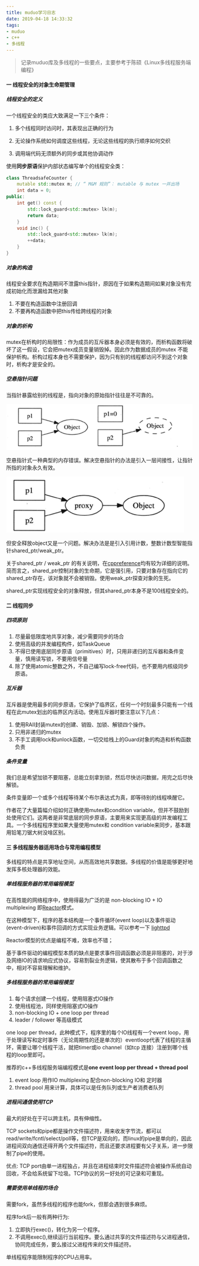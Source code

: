 ```yaml
---
title: muduo学习日志
date: 2019-04-18 14:33:32
tags: 
- muduo 
- c++ 
- 多线程
---
```


> 记录muduo库及多线程的一些要点，主要参考于陈硕《Linux多线程服务端编程》

#### 一  线程安全的对象生命期管理

##### 线程安全的定义

一个线程安全的类应大致满足一下三个条件：

1. 多个线程同时访问时，其表现出正确的行为

2. 无论操作系统如何调度这些线程，无论这些线程的执行顺序如何交织

3. 调用端代码无须额外的同步或其他协调动作

使用**同步原语**保护内部状态编写单个的线程安全类：

```C++
class ThreadsafeCounter {
	mutable std::mutex m; // “ M&M 规则”： mutable 与 mutex 一并出场
	int data = 0;
public:
	int get() const {
		std::lock_guard<std::mutex> lk(m);
		return data;
	}
	void inc() {
		std::lock_guard<std::mutex> lk(m);
		++data;
	}
}
```

##### 对象的构造

线程安全要求在构造期间不泄露this指针，原因在于如果构造期间如果对象没有完成初始化而泄漏给其他对象

1. 不要在构造函数中注册回调
2. 不要再构造函数中把this传给跨线程的对象

##### 对象的析构

mutex在析构时的局限性：作为成员的互斥器本身必须是有效的，而析构函数将破坏了这一假设，它会把mutex成员变量销毁掉。因此作为数据成员的mutex 不能保护析构。析构过程本身也不需要保护，因为只有别的线程都访问不到这个对象时，析构才是安全的。

##### 空悬指针问题

当指针暴露给别的线程是，指向对象的原始指针往往是不可靠的。

![fig1](muduo学习日志/fig1.png)

空悬指针式一种典型的内存错误。解决空悬指针的办法是引入一层间接性，让指针所指的对象永久有效。

![fig2](muduo学习日志/fig2.png)

但安全释放object又是一个问题。解决办法是是引入引用计数，整数计数型智能指针shared_ptr/weak_ptr。

关于shared_ptr / weak_ptr 的有关说明，在[cppreference](https://zh.cppreference.com/w/cpp/memory/shared_ptr)均有较为详细的说明。简而言之，shared_ptr控制对象的生命期，它是强引用，只要对象存在指向它的shared_ptr存在，该对象就不会被销毁。使用weak_ptr探查对象的生死。

shared_ptr实现线程安全的对象释放，但其shared_ptr本身不是100线程安全的。

#### 二  线程同步

##### 四项原则

1. 尽量最低限度地共享对象，减少需要同步的场合
2. 使用高级的并发编程构件，如TaskQueue
3. 不得已使用底层同步原语（primitives）时，只用非递归的互斥器和条件变量，慎用读写锁，不要用信号量
4. 除了使用atomic整数之外，不自己编写lock-free代码，也不要用内核级同步原语。

##### 互斥器

互斥器是使用最多的同步原语，它保护了临界区，任何一个时刻最多只能有一个线程在此mutex划出的临界区内活动。使用互斥器时要注意以下几点：

1. 使用RAII封装mutex的创建、销毁、加锁、解锁四个操作。
2. 只用非递归的mutex
3. 不手工调用lock和unlock函数，一切交给栈上的Guard对象的构造和析构函数负责

##### 条件变量 

我们总是希望加锁不要阻塞，总能立刻拿到锁，然后尽快访问数据，用完之后尽快解锁。

条件变量即一个或多个线程等待某个布尔表达式为真，即等待别的线程唤醒它。

作者花了大量篇幅介绍如何正确使用mutex和condition variable，但并不鼓励到处使用它们。这两者是非常底层的同步原语，主要用来实现更高级的并发编程工具。一个多线程程序里如果大量使用mutex和 condition
variable来同步，基本跟用铅笔刀锯大树没啥区别。

#### 三  多线程服务器适用场合与常用编程模型

多线程的特点是共享地址空间，从而高效地共享数据。多线程的价值是能够更好地发挥多核处理器的效能。

##### 单线程服务器的常用编程模型

在高性能的网络程序中，使用得最为广泛的是 non-blocking IO + IO multiplexing 即[Reactor](https://www.cnblogs.com/doit8791/p/7461479.html)模式。

在这种模型下，程序的基本结构是一个事件循环(event loop)以及事件驱动(event-driven)和事件回调的方式实现业务逻辑。可以参考一下 [lighttpd](http://www.lighttpd.net/)

Reactor模型的优点是编程不难，效率也不错；

基于事件驱动的编程模型本质的缺点是要求事件回调函数必须是非阻塞的，对于涉及网络IO的请求响应式协议，容易割裂业务逻辑，使其散布于多个回调函数之中，相对不容易理解和维护。

##### **多线程服务器的常用编程模型**

1. 每个请求创建一个线程，使用阻塞式IO操作
2. 使用线程池，同样使用阻塞式IO操作
3. non-blocking IO + one loop per      thread
4. leader / follower 等高级模式

one loop per thread，此种模式下，程序里的每个IO线程有一个event loop，用于处理读写和定时事件（无论周期性的还是单次的）eventloop代表了线程的主循环，需要让哪个线程干活，就把timer或io channel（如tcp 连接）注册到哪个线程的loop里即可。

推荐的c++多线程服务端编程模式是**one event loop per thread + thread pool** 

1. event loop 用作IO multiplexing 配合non-blocking IO和 定时器
2. thread pool 用来计算，具体可以是任务队列或生产者消费者队列

##### 进程间通信使用TCP

最大的好处在于可以跨主机，具有伸缩性。

TCP sockets和pipe都是操作文件描述符，用来收发字节流，都可以read/write/fcntl/select/poll等，但TCP是双向的，而linux的pipe是单向的，因此进程间双向通信还得开两个文件描述符，而且还要求进程要有父子关系，进一步限制了pipe的使用。

优点: TCP port由单一进程独占，并且在进程结束时文件描述符会被操作系统自动回收，不会给系统留下垃圾。TCP协议的另一好处的可记录和可重现。

##### 需要使用单线程的场合

需要fork，虽然多线程的程序也能fork，但那会遇到很多麻烦。

程序fork后一般有两种行为:

1. 立即执行exec()，转化为另一个程序。
2. 不调用exec(),继续运行当前程序。要么通过共享的文件描述符与父进程通信，协同完成任务，要么接过父进程传来的文件描述符。

单线程程序能限制程序的CPU占用率。

